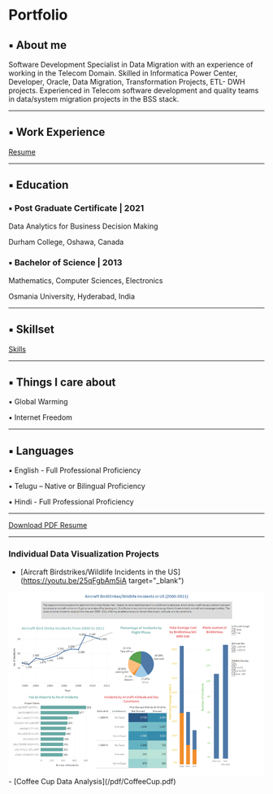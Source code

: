 #             Portfolio


## ▪ About me

Software Development Specialist in Data Migration with an experience of working in the Telecom Domain. Skilled in Informatica Power Center, Developer, Oracle, Data Migration, Transformation Projects, ETL- DWH projects. Experienced in Telecom software development and quality teams in data/system migration projects in the BSS stack.

---
## ▪ Work Experience

[Resume](/sample_page)

---


## ▪ Education

###  ▪ Post Graduate Certificate | 2021
Data Analytics for Business Decision Making

Durham College, Oshawa, Canada



### ▪ Bachelor of Science | 2013
Mathematics, Computer Sciences, Electronics

Osmania University, Hyderabad, India

---

## ▪ Skillset

[Skills](/sample_page1.md)

---
## ▪ Things I care about

▪ Global Warming

▪ Internet Freedom

---
## ▪ Languages

▪ English - Full Professional Proficiency

▪ Telugu – Native or Bilingual Proficiency

▪ Hindi - Full Professional Proficiency

---


[Download PDF Resume](/pdf/ravitejapv_resume.pdf)

---

### Individual Data Visualization Projects

- [Aircraft Birdstrikes/Wildlife Incidents in the US](https://youtu.be/25qFgbAm5iA target="_blank")
<img src="images/aircraft.png"/>
- [Coffee Cup Data Analysis](/pdf/CoffeeCup.pdf)
